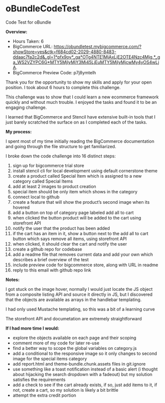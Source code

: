 # oBundleCodeTest
Code Test for oBundle 

**Overview:**

* Hours Taken: 6
* BigCommerce URL: https://obundletest.mybigcommerce.com/?showStore=yes&ctk=f684cd02-2029-4880-8483-ddaac7fa2c2d&_gl=1*pfx9oy*_ga*OTg4NTE1MjAxLjE2OTE4Nzc4Mjg.*_ga_WS2VZYPC6G*MTY5MjIyMjY3Mi45LjEuMTY5MjIyMjcwMy4yOS4wLjA.
* BigCommerce Preview Code: p7j8ymtelh

Thank you for the opportunity to show my skills and apply for your open position. I took about 6 hours to complete this challenge. 

This challenge was to show that I could learn a new ecommerce framework quickly and without much trouble. I enjoyed the tasks and found it to be an engaging challenge. 

I learned that BigCommerce and Stencil have extensive built-in tools that I just barely scratched the surface on as I completed each of the tasks. 

**My process:**

I spent most of my time initially reading the BigCommerce documentation and going through the file structure to get familiarized. 

I broke down the code challenge into 16 distinct steps:

1. sign up for bigcommerce trial store
2. install stencil cli for local development using default cornerstone theme
3. create a product called Special Item which is assigned to a new category called Special Items
4. add at least 2 images to product creation
5. special item should be only item which shows in the category
6. connect local to github
7. create a feature that will show the product’s second image when its hovered
8. add a button on top of category page labeled add all to cart
9. when clicked the button product will be added to the cart using storefront API
10. notify the user that the product has been added
11. if the cart has an item in it, show a button next to the add all to cart button which says remove all items, using storefront API
12. when clicked, it should clear the cart and notify the user
13. create a github repo for codebase 
14. add a readme file that removes current data and add your own which describes a brief overview of the test
15. include preview code for bigcommerce store, along with URL in readme 
16. reply to this email with github repo link

**Notes:**

I got stuck on the image hover, normally I would just locate the JS object from a composite listing API and source it directly in JS, but I discovered that the objects are available as arrays in the handlebar templating. 

I had only used Mustache templating, so this was a bit of a learning curve

The storefront API and documetation are extremely straightforward 

**If I had more time I would:**

* explore the objects available on each page and their scoping
* comment more of my code for later re-use
* find a better way to scope the global variables on category.js
* add a conditional to the responsive image so it only changes to second image for the special items category
* add report.html and theme-bundle.chunk.assets files in git.ignore
* use something like a toast notification instead of a basic alert (i thought about hijacking the search dropdown with a fadeout) but my solution satisfies the requirements
* add a check to see if the cart already exists, if so, just add items to it, if not, create a cart, so my solution is likely a bit brittle
* attempt the extra credit portion

